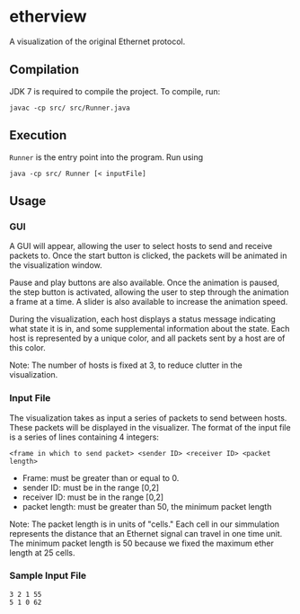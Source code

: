 etherview
=========

A visualization of the original Ethernet protocol.

Compilation
-----------

JDK 7 is required to compile the project. To compile, run:

    javac -cp src/ src/Runner.java

Execution
---------

`Runner` is the entry point into the program. Run using

    java -cp src/ Runner [< inputFile]

Usage
-----

### GUI

A GUI will appear, allowing the user to select hosts
to send and receive packets to. Once the start button
is clicked, the packets will be animated in the
visualization window.

Pause and play buttons are also available. Once the animation
is paused, the step button is activated, allowing the user to
step through the animation a frame at a time. A slider is
also available to increase the animation speed.

During the visualization, each host displays a status
message indicating what state it is in, and some supplemental
information about the state. Each host is represented by
a unique color, and all packets sent by a host are of
this color.

Note: The number of hosts is fixed at 3, to reduce clutter
in the visualization.

### Input File

The visualization takes as input a series of packets to send between
hosts. These packets will be displayed in the visualizer. The format
of the input file is a series of lines containing 4 integers:

    <frame in which to send packet> <sender ID> <receiver ID> <packet length>

* Frame: must be greater than or equal to 0.
* sender ID: must be in the range [0,2]
* receiver ID: must be in the range [0,2]
* packet length: must be greater than 50, the minimum packet length

Note: The packet length is in units of "cells." Each cell in our simmulation
represents the distance that an Ethernet signal can travel in one time unit.
The minimum packet length is 50 because we fixed the maximum ether length
at 25 cells.

### Sample Input File

    3 2 1 55
    5 1 0 62

